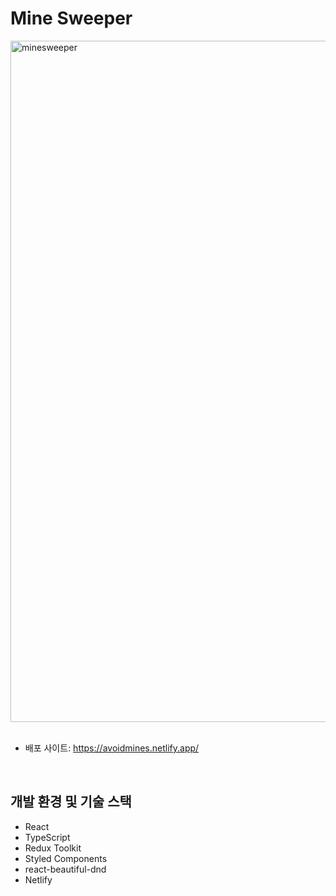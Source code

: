 # Mine Sweeper
<img width="1090" alt="minesweeper" src="https://github.com/yyuli/minesweeper/assets/119276010/e897f82d-fc17-4d34-b2e7-915fb91c0b1e">
<br>
<br>

- 배포 사이트: https://avoidmines.netlify.app/
<br>

## 개발 환경 및 기술 스택
- React
- TypeScript
- Redux Toolkit
- Styled Components
- react-beautiful-dnd
- Netlify
<br>
